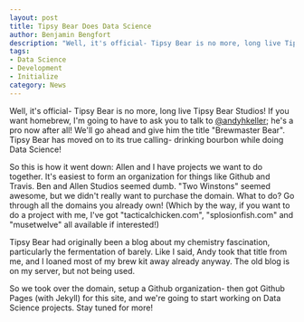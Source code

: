 ```yaml
---
layout: post
title: Tipsy Bear Does Data Science
author: Benjamin Bengfort
description: "Well, it's official- Tipsy Bear is no more, long live Tipsy Bear!"
tags:
- Data Science
- Development
- Initialize
category: News
---
```


Well, it's official- Tipsy Bear is no more, long live Tipsy Bear Studios!
If you want homebrew, I'm going to have to ask you to talk to
[@andyhkeller](https://twitter.com/andyhkeller); he's a pro now after all!
We'll go ahead and give him the title "Brewmaster Bear". Tipsy Bear has
moved on to its true calling- drinking bourbon while doing Data Science!

So this is how it went down: Allen and I have projects we want to do
together. It's easiest to form an organization for things like Github and
Travis. Ben and Allen Studios seemed dumb. "Two Winstons" seemed awesome,
but we didn't really want to purchase the domain. What to do? Go through
all the domains you already own! (Which by the way, if you want to do a
project with me, I've got "tacticalchicken.com", "splosionfish.com" and
"musetwelve" all available if interested!)

Tipsy Bear had originally been a blog about my chemistry fascination,
particularly the fermentation of barely. Like I said, Andy took that title
from me, and I loaned most of my brew kit away already anyway. The old blog
is on my server, but not being used.

So we took over the domain, setup a Github organization- then got Github
Pages (with Jekyll) for this site, and we're going to start working on
Data Science projects. Stay tuned for more!
